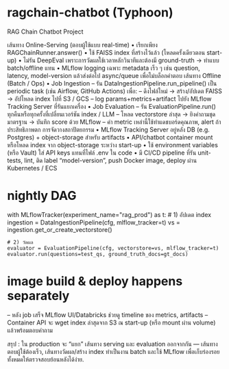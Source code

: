 # ragchain-chatbot (Typhoon)

RAG Chain Chatbot Project

เส้นทาง Online-Serving (ตอบผู้ใช้แบบ real-time)
• เรียกเพียง RAGChainRunner.answer()
• ใช้ FAISS index ที่สร้างไว้แล้ว (โหลดครั้งเดียวตอน start-up)
• ไม่รัน DeepEval เพราะการวัดผลใช้เวลาหลักวินาทีและต้องมี ground-truth → ทำแบบ batch/offline แทน
• MLflow logging เฉพาะ metadata เร็ว ๆ เช่น question, latency, model-version แล้วส่งต่อไป async/queue เพื่อไม่บล็อกคำตอบ
เส้นทาง Offline (Batch / Ops)
• Job Ingestion – รัน DataIngestionPipeline.run_pipeline() เป็น periodic task (เช่น Airflow, GitHub Actions) เพื่อ:
– ดึงไฟล์ใหม่ → สร้าง/อัปเดต FAISS → อัปโหลด index ไปที่ S3 / GCS
– log params+metrics+artifact ไปยัง MLflow Tracking Server ที่รันแยกเครื่อง
• Job Evaluation – รัน EvaluationPipeline.run() ทุกคืนหรือทุกครั้งที่เปลี่ยนเวอร์ชัน index / LLM
– โหลด vectorstore ล่าสุด → ยิงคำถามชุดมาตรฐาน → บันทึก score ด้วย MLflow
– ค่า metric เหล่านี้ใช้ทำแดชบอร์ดคุณภาพ, alert ถ้าประสิทธิภาพตก
การจัดวางสถาปัตยกรรม
• MLflow Tracking Server อยู่หลัง DB (e.g. Postgres) + object-storage สำหรับ artifacts
• API/chatbot container ​mount หรือโหลด index จาก object-storage ระหว่าง start-up
• ใช้ environment variables (หรือ Vault) ใส่ API keys แทนที่ไฟล์ .env ใน code
• มี CI/CD pipeline ที่รัน unit-tests, lint, ติด label “model-version”, push Docker image, deploy ผ่าน Kubernetes / ECS

# nightly DAG
with MLflowTracker(experiment_name="rag_prod") as t:
    # 1) อัปเดต index
    ingestion = DataIngestionPipeline(cfg, mlflow_tracker=t)
    vs = ingestion.get_or_create_vectorstore()

    # 2) วัดผล
    evaluator = EvaluationPipeline(cfg, vectorstore=vs, mlflow_tracker=t)
    evaluator.run(questions=test_qs, ground_truth_docs=gt_docs)

# image build & deploy happens separately
– หลัง job เสร็จ MLflow UI/Databricks ช่วยดู timeline ของ metrics, artifacts
– Container API จะ wget index ล่าสุดจาก S3 ณ start-up (หรือ mount ผ่าน volume) แล้วพร้อมตอบคำถาม

สรุป : ใน production จะ “แยก” เส้นทาง serving และ evaluation ออกจากกัน — เส้นทางตอบผู้ใช้ต้องเร็ว, เส้นทางวัดผล/สร้าง index ทำเป็นงาน batch และใช้ MLflow เพื่อเก็บร่องรอยทั้งหมดให้ตรวจสอบย้อนหลังได้ง่าย.